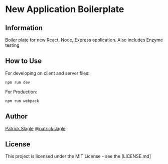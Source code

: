 # New Application Boilerplate

## Information
Boiler plate for new React, Node, Express application. Also includes Enzyme testing

## How to Use

For developing on client and server files:
```
npm run dev
```

For Production:
```
npm run webpack
```

## Author

[Patrick Slagle](https://www.linkedin.com/in/patrickslagle/) [@patrickslagle](https://github.com/patrickslagle)

## License

This project is licensed under the MIT License - see the [LICENSE.md]